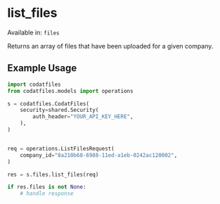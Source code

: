 # list_files
Available in: `files`

Returns an array of files that have been uploaded for a given company.

## Example Usage
```python
import codatfiles
from codatfiles.models import operations

s = codatfiles.CodatFiles(
    security=shared.Security(
        auth_header="YOUR_API_KEY_HERE",
    ),
)


req = operations.ListFilesRequest(
    company_id="8a210b68-6988-11ed-a1eb-0242ac120002",
)

res = s.files.list_files(req)

if res.files is not None:
    # handle response
```